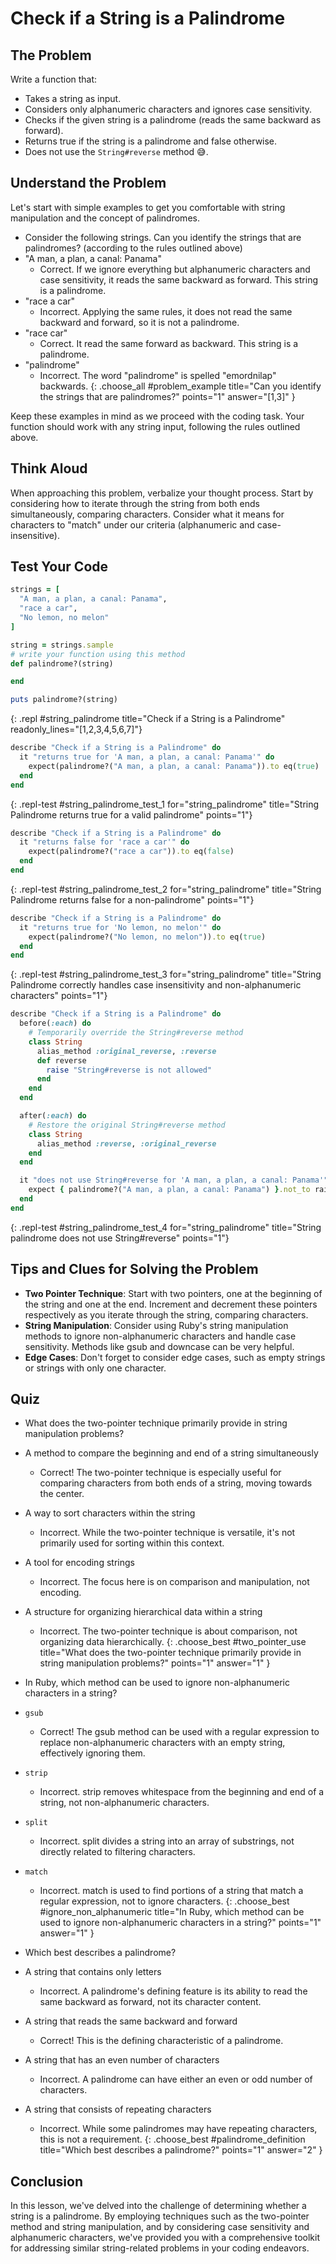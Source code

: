 
# Check if a String is a Palindrome

## The Problem
Write a function that:

- Takes a string as input.
- Considers only alphanumeric characters and ignores case sensitivity.
- Checks if the given string is a palindrome (reads the same backward as forward).
- Returns true if the string is a palindrome and false otherwise.
- Does not use the `String#reverse` method 😅.

## Understand the Problem
Let's start with simple examples to get you comfortable with string manipulation and the concept of palindromes.

- Consider the following strings. Can you identify the strings that are palindromes? (according to the rules outlined above)
- "A man, a plan, a canal: Panama"
  - Correct. If we ignore everything but alphanumeric characters and case sensitivity, it reads the same backward as forward. This string is a palindrome.
- "race a car"
  - Incorrect. Applying the same rules, it does not read the same backward and forward, so it is not a palindrome.
- "race car"
  - Correct. It read the same forward as backward. This string is a palindrome.
- "palindrome"
  - Incorrect. The word "palindrome" is spelled "emordnilap" backwards.
{: .choose_all #problem_example title="Can you identify the strings that are palindromes?" points="1" answer="[1,3]" }

Keep these examples in mind as we proceed with the coding task. Your function should work with any string input, following the rules outlined above.

## Think Aloud
When approaching this problem, verbalize your thought process. Start by considering how to iterate through the string from both ends simultaneously, comparing characters. Consider what it means for characters to "match" under our criteria (alphanumeric and case-insensitive).

## Test Your Code
```ruby
strings = [
  "A man, a plan, a canal: Panama",
  "race a car",
  "No lemon, no melon"
]

string = strings.sample
# write your function using this method
def palindrome?(string)

end

puts palindrome?(string)
```
{: .repl #string_palindrome title="Check if a String is a Palindrome" readonly_lines="[1,2,3,4,5,6,7]"}

```ruby
describe "Check if a String is a Palindrome" do
  it "returns true for 'A man, a plan, a canal: Panama'" do
    expect(palindrome?("A man, a plan, a canal: Panama")).to eq(true)
  end
end
```
{: .repl-test #string_palindrome_test_1 for="string_palindrome" title="String Palindrome returns true for a valid palindrome" points="1"}

```ruby
describe "Check if a String is a Palindrome" do
  it "returns false for 'race a car'" do
    expect(palindrome?("race a car")).to eq(false)
  end
end
```
{: .repl-test #string_palindrome_test_2 for="string_palindrome" title="String Palindrome returns false for a non-palindrome" points="1"}

```ruby
describe "Check if a String is a Palindrome" do
  it "returns true for 'No lemon, no melon'" do
    expect(palindrome?("No lemon, no melon")).to eq(true)
  end
end
```
{: .repl-test #string_palindrome_test_3 for="string_palindrome" title="String Palindrome correctly handles case insensitivity and non-alphanumeric characters" points="1"}

```ruby
describe "Check if a String is a Palindrome" do
  before(:each) do
    # Temporarily override the String#reverse method
    class String
      alias_method :original_reverse, :reverse
      def reverse
        raise "String#reverse is not allowed"
      end
    end
  end

  after(:each) do
    # Restore the original String#reverse method
    class String
      alias_method :reverse, :original_reverse
    end
  end

  it "does not use String#reverse for 'A man, a plan, a canal: Panama'" do
    expect { palindrome?("A man, a plan, a canal: Panama") }.not_to raise_error
  end
end
```
{: .repl-test #string_palindrome_test_4 for="string_palindrome" title="String palindrome does not use String#reverse" points="1"}

## Tips and Clues for Solving the Problem
- **Two Pointer Technique**: Start with two pointers, one at the beginning of the string and one at the end. Increment and decrement these pointers respectively as you iterate through the string, comparing characters.
- **String Manipulation**: Consider using Ruby's string manipulation methods to ignore non-alphanumeric characters and handle case sensitivity. Methods like gsub and downcase can be very helpful.
- **Edge Cases**: Don't forget to consider edge cases, such as empty strings or strings with only one character.

## Quiz

- What does the two-pointer technique primarily provide in string manipulation problems?
- A method to compare the beginning and end of a string simultaneously
  - Correct! The two-pointer technique is especially useful for comparing characters from both ends of a string, moving towards the center.
- A way to sort characters within the string
  - Incorrect. While the two-pointer technique is versatile, it's not primarily used for sorting within this context.
- A tool for encoding strings
  - Incorrect. The focus here is on comparison and manipulation, not encoding.
- A structure for organizing hierarchical data within a string
  - Incorrect. The two-pointer technique is about comparison, not organizing data hierarchically.
{: .choose_best #two_pointer_use title="What does the two-pointer technique primarily provide in string manipulation problems?" points="1" answer="1" }

- In Ruby, which method can be used to ignore non-alphanumeric characters in a string?
- `gsub`
  - Correct! The gsub method can be used with a regular expression to replace non-alphanumeric characters with an empty string, effectively ignoring them.
- `strip`
  - Incorrect. strip removes whitespace from the beginning and end of a string, not non-alphanumeric characters.
- `split`
  - Incorrect. split divides a string into an array of substrings, not directly related to filtering characters.
- `match`
  - Incorrect. match is used to find portions of a string that match a regular expression, not to ignore characters.
{: .choose_best #ignore_non_alphanumeric title="In Ruby, which method can be used to ignore non-alphanumeric characters in a string?" points="1" answer="1" }

- Which best describes a palindrome?
- A string that contains only letters
  - Incorrect. A palindrome's defining feature is its ability to read the same backward as forward, not its character content.
- A string that reads the same backward and forward
  - Correct! This is the defining characteristic of a palindrome.
- A string that has an even number of characters
  - Incorrect. A palindrome can have either an even or odd number of characters.
- A string that consists of repeating characters
  - Incorrect. While some palindromes may have repeating characters, this is not a requirement.
{: .choose_best #palindrome_definition title="Which best describes a palindrome?" points="1" answer="2" }

## Conclusion
In this lesson, we've delved into the challenge of determining whether a string is a palindrome. By employing techniques such as the two-pointer method and string manipulation, and by considering case sensitivity and alphanumeric characters, we've provided you with a comprehensive toolkit for addressing similar string-related problems in your coding endeavors.
